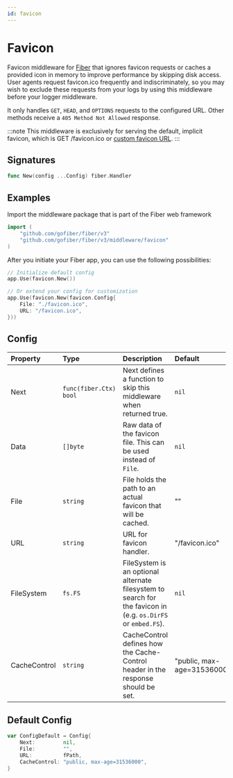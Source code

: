 ```yaml
---
id: favicon
---
```


# Favicon

Favicon middleware for [Fiber](https://github.com/gofiber/fiber) that ignores favicon requests or caches a provided icon in memory to improve performance by skipping disk access. User agents request favicon.ico frequently and indiscriminately, so you may wish to exclude these requests from your logs by using this middleware before your logger middleware.

It only handles `GET`, `HEAD`, and `OPTIONS` requests to the configured URL. Other methods receive a `405 Method Not Allowed` response.

:::note
This middleware is exclusively for serving the default, implicit favicon, which is GET /favicon.ico or [custom favicon URL](#config).
:::

## Signatures

```go
func New(config ...Config) fiber.Handler
```

## Examples

Import the middleware package that is part of the Fiber web framework

```go
import (
    "github.com/gofiber/fiber/v3"
    "github.com/gofiber/fiber/v3/middleware/favicon"
)
```

After you initiate your Fiber app, you can use the following possibilities:

```go
// Initialize default config
app.Use(favicon.New())

// Or extend your config for customization
app.Use(favicon.New(favicon.Config{
    File: "./favicon.ico",
    URL: "/favicon.ico",
}))
```

## Config

| Property     | Type                    | Description                                                                      | Default                    |
|:-------------|:------------------------|:---------------------------------------------------------------------------------|:---------------------------|
| Next         | `func(fiber.Ctx) bool` | Next defines a function to skip this middleware when returned true.              | `nil`                      |
| Data         | `[]byte`                | Raw data of the favicon file. This can be used instead of `File`.                | `nil`                      |
| File         | `string`                | File holds the path to an actual favicon that will be cached.                    | ""                         |
| URL          | `string`                | URL for favicon handler.                                                         | "/favicon.ico"             |
| FileSystem   | `fs.FS`                 | FileSystem is an optional alternate filesystem to search for the favicon in (e.g. `os.DirFS` or `embed.FS`).     | `nil`                      |
| CacheControl | `string`                | CacheControl defines how the Cache-Control header in the response should be set. | "public, max-age=31536000" |

## Default Config

```go
var ConfigDefault = Config{
    Next:         nil,
    File:         "",
    URL:          fPath,
    CacheControl: "public, max-age=31536000",
}
```
